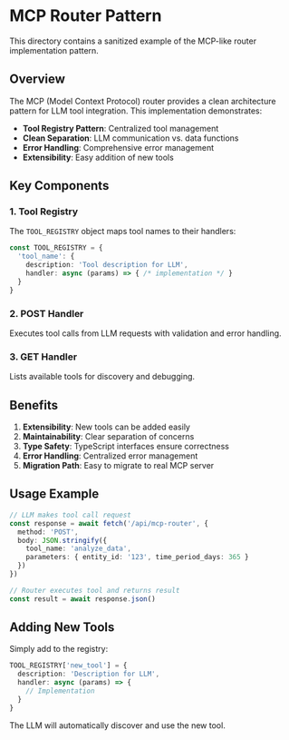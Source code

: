 # MCP Router Pattern

This directory contains a sanitized example of the MCP-like router implementation pattern.

## Overview

The MCP (Model Context Protocol) router provides a clean architecture pattern for LLM tool integration. This implementation demonstrates:

- **Tool Registry Pattern**: Centralized tool management
- **Clean Separation**: LLM communication vs. data functions
- **Error Handling**: Comprehensive error management
- **Extensibility**: Easy addition of new tools

## Key Components

### 1. Tool Registry
The `TOOL_REGISTRY` object maps tool names to their handlers:

```typescript
const TOOL_REGISTRY = {
  'tool_name': {
    description: 'Tool description for LLM',
    handler: async (params) => { /* implementation */ }
  }
}
```

### 2. POST Handler
Executes tool calls from LLM requests with validation and error handling.

### 3. GET Handler
Lists available tools for discovery and debugging.

## Benefits

1. **Extensibility**: New tools can be added easily
2. **Maintainability**: Clear separation of concerns
3. **Type Safety**: TypeScript interfaces ensure correctness
4. **Error Handling**: Centralized error management
5. **Migration Path**: Easy to migrate to real MCP server

## Usage Example

```typescript
// LLM makes tool call request
const response = await fetch('/api/mcp-router', {
  method: 'POST',
  body: JSON.stringify({
    tool_name: 'analyze_data',
    parameters: { entity_id: '123', time_period_days: 365 }
  })
})

// Router executes tool and returns result
const result = await response.json()
```

## Adding New Tools

Simply add to the registry:

```typescript
TOOL_REGISTRY['new_tool'] = {
  description: 'Description for LLM',
  handler: async (params) => {
    // Implementation
  }
}
```

The LLM will automatically discover and use the new tool.
